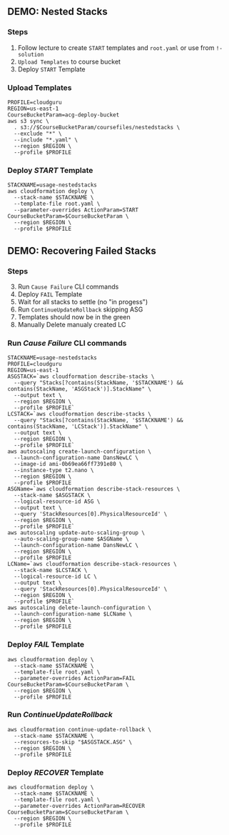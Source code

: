 
## DEMO: Nested Stacks
### Steps
1. Follow lecture to create `START` templates and `root.yaml` or use from `!-solution`
2. `Upload Templates` to course bucket
3. Deploy `START` Template

### Upload Templates
```shell
PROFILE=cloudguru
REGION=us-east-1
CourseBucketParam=acg-deploy-bucket
aws s3 sync \
  . s3://$CourseBucketParam/coursefiles/nestedstacks \
  --exclude "*" \
  --include "*.yaml" \
  --region $REGION \
  --profile $PROFILE
```

### Deploy *START* Template
```shell
STACKNAME=usage-nestedstacks
aws cloudformation deploy \
  --stack-name $STACKNAME \
  --template-file root.yaml \
  --parameter-overrides ActionParam=START CourseBucketParam=$CourseBucketParam \
  --region $REGION \
  --profile $PROFILE
```

## DEMO: Recovering Failed Stacks 
### Steps
3. Run `Cause Failure` CLI commands
4. Deploy `FAIL` Template
5. Wait for all stacks to settle (no "in progess")
6. Run `ContinueUpdateRollback` skipping ASG
7. Templates should now be in the green
8. Manually Delete manualy created LC

### Run *Cause Failure* CLI commands
```shell
STACKNAME=usage-nestedstacks
PROFILE=cloudguru
REGION=us-east-1
ASGSTACK=`aws cloudformation describe-stacks \
  --query "Stacks[?contains(StackName, '$STACKNAME') && contains(StackName, 'ASGStack')].StackName" \
  --output text \
  --region $REGION \
  --profile $PROFILE`
LCSTACK=`aws cloudformation describe-stacks \
  --query "Stacks[?contains(StackName, '$STACKNAME') && contains(StackName, 'LCStack')].StackName" \
  --output text \
  --region $REGION \
  --profile $PROFILE`
aws autoscaling create-launch-configuration \
  --launch-configuration-name DansNewLC \
  --image-id ami-0b69ea66ff7391e80 \
  --instance-type t2.nano \
  --region $REGION \
  --profile $PROFILE
ASGName=`aws cloudformation describe-stack-resources \
  --stack-name $ASGSTACK \
  --logical-resource-id ASG \
  --output text \
  --query 'StackResources[0].PhysicalResourceId' \
  --region $REGION \
  --profile $PROFILE`
aws autoscaling update-auto-scaling-group \
  --auto-scaling-group-name $ASGName \
  --launch-configuration-name DansNewLC \
  --region $REGION \
  --profile $PROFILE
LCName=`aws cloudformation describe-stack-resources \
  --stack-name $LCSTACK \
  --logical-resource-id LC \
  --output text \
  --query 'StackResources[0].PhysicalResourceId' \
  --region $REGION \
  --profile $PROFILE`
aws autoscaling delete-launch-configuration \
  --launch-configuration-name $LCName \
  --region $REGION \
  --profile $PROFILE
```

### Deploy *FAIL* Template
```shell
aws cloudformation deploy \
  --stack-name $STACKNAME \
  --template-file root.yaml \
  --parameter-overrides ActionParam=FAIL CourseBucketParam=$CourseBucketParam \
  --region $REGION \
  --profile $PROFILE
```

### Run *ContinueUpdateRollback*
```shell
aws cloudformation continue-update-rollback \
  --stack-name $STACKNAME \
  --resources-to-skip "$ASGSTACK.ASG" \
  --region $REGION \
  --profile $PROFILE
```

### Deploy *RECOVER* Template
```shell
aws cloudformation deploy \
  --stack-name $STACKNAME \
  --template-file root.yaml \
  --parameter-overrides ActionParam=RECOVER CourseBucketParam=$CourseBucketParam \
  --region $REGION \
  --profile $PROFILE
```
